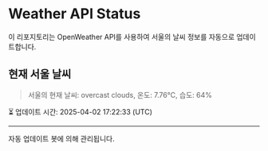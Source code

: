 
# Weather API Status

이 리포지토리는 OpenWeather API를 사용하여 서울의 날씨 정보를 자동으로 업데이트합니다.

## 현재 서울 날씨
> 서울의 현재 날씨: overcast clouds, 온도: 7.76°C, 습도: 64%

⏳ 업데이트 시간: 2025-04-02 17:22:33 (UTC)

---
자동 업데이트 봇에 의해 관리됩니다.
